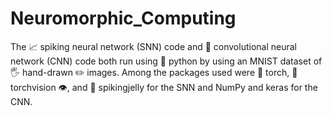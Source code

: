 # Neuromorphic_Computing

The 📈 spiking neural network (SNN) code and 🧠 convolutional neural network (CNN) code both run using 🐍 python by using an MNIST dataset of 🖐️ hand-drawn ✏️ images. Among the packages used were 🔦 torch, 🔦 torchvision 👁️, and 🪼 spikingjelly for the SNN and NumPy and keras for the CNN.
